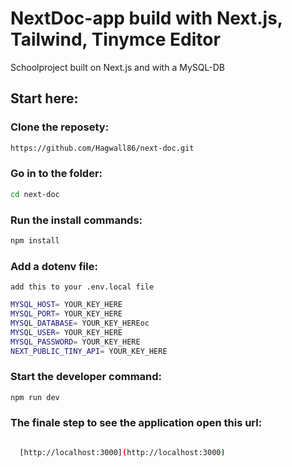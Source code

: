 # NextDoc-app build with Next.js, Tailwind, Tinymce Editor
  Schoolproject built on Next.js and with a MySQL-DB

## Start here:
  ### Clone the reposety:
  ```bash
  https://github.com/Hagwall86/next-doc.git

  ```
  ### Go in to the folder:
  ```bash
  cd next-doc

  ```

  ### Run the install commands:
  ```bash
  npm install

  ```
  ### Add a dotenv file:
    add this to your .env.local file
  ```bash
  MYSQL_HOST= YOUR_KEY_HERE
  MYSQL_PORT= YOUR_KEY_HERE
  MYSQL_DATABASE= YOUR_KEY_HEREoc
  MYSQL_USER= YOUR_KEY_HERE
  MYSQL_PASSWORD= YOUR_KEY_HERE
  NEXT_PUBLIC_TINY_API= YOUR_KEY_HERE

  ```

  ### Start the developer command:
  ```bash
  npm run dev

  ```
  ### The finale step to see the application open this url:
```bash

  [http://localhost:3000](http://localhost:3000)

```




